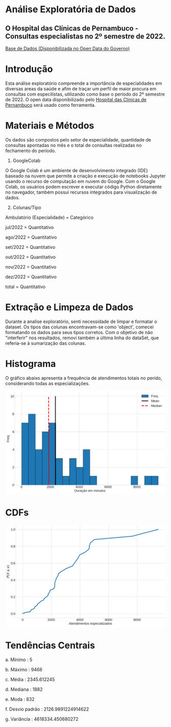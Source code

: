 # Análise Exploratória de Dados

## O Hospital das Clínicas de Pernambuco - Consultas especialistas no 2º semestre de 2022.

[Base de Dados (Disponibilizada no Open Data do Governo)](https://github.com/Tomasi/AnaliseExploratoriaDados/blob/7199759e7bf66217464e687db0cefac710949c7a/consultas_realizadas_por_especialidade_hc_ufpe_jul_a_dez22-fevereiro-2023.xlsx)

# Introdução

Esta análise exploratório compreende a importância de especialidades em diversas areas da saúde e afim de traçar um perfil de maior procura em consultas com especilistas, utilizando como base o período do 2º semestre de 2022. O open data disponibilizado pelo [Hospital das Clínicas de Pernambuco](https://www.gov.br/ebserh/pt-br/hospitais-universitarios/regiao-nordeste/hc-ufpe) será usado como ferramenta.

# Materiais e Métodos

Os dados são compostos pelo setor de especialidade, quantidade de consultas apontadas no mês e o total de consultas realizadas no fechamento do período.

1. GoogleColab

O Google Colab é um ambiente de desenvolvimento integrado (IDE) baseado na nuvem que permite a criação e execução de notebooks Jupyter usando o recurso de computação em nuvem do Google. Com o Google Colab, os usuários podem escrever e executar código Python diretamente no navegador, também possui recursos integrados para visualização de dados.

2. Colunas/Tipo

Ambulatório (Especialidade) = Categórico

jul/2022 = Quantitativo

ago/2022 = Quantitativo

set/2022 = Quantitativo

out/2022 = Quantitativo

nov/2022 = Quantitativo

dez/2022 = Quantitativo

total    = Quantitativo

# Extração e Limpeza de Dados

Durante a analise exploratório, senti necessidade de limpar e formatar o dataset. Os tipos das colunas encontravam-se como 'object', comecei formatando os dados para seus tipos corretos. Com o objetivo de não "interferir" nos resultados, removi também a última linha do dataSet, que referia-se à sumarização das colunas.

# Histograma

O gráfico abaixo apresenta a frequência de atendimentos totais no perído, considerando todas as especializações.

![histograma.png](https://github.com/Tomasi/AnaliseExploratoriaDados/blob/master/histograma.png)

# CDFs

![ecdf.png](https://github.com/Tomasi/AnaliseExploratoriaDados/blob/master/ecdf.png)

# Tendências Centrais

a. Mínimo : 5

b. Máximo : 9468

c. Média :  2345.612245

d. Mediana : 1882

e. Moda : 832

f. Desvio padrão : 2126.9891224914622

g. Variância : 4618334.450680272

